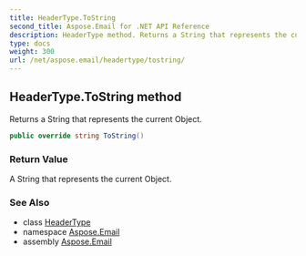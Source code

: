 ```yaml
---
title: HeaderType.ToString
second_title: Aspose.Email for .NET API Reference
description: HeaderType method. Returns a String that represents the current Object
type: docs
weight: 300
url: /net/aspose.email/headertype/tostring/
---
```

## HeaderType.ToString method

Returns a String that represents the current Object.

```csharp
public override string ToString()
```

### Return Value

A String that represents the current Object.

### See Also

* class [HeaderType](../)
* namespace [Aspose.Email](../../headertype/)
* assembly [Aspose.Email](../../../)


